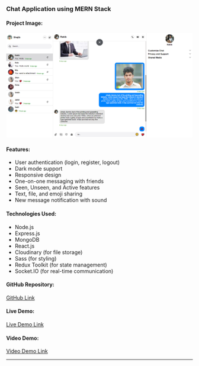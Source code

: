 ### Chat Application using MERN Stack

#### Project Image:

![Chat Application](./chat-app-mern.png)

#### Features:

- User authentication (login, register, logout)
- Dark mode support
- Responsive design
- One-on-one messaging with friends
- Seen, Unseen, and Active features
- Text, file, and emoji sharing
- New message notification with sound

#### Technologies Used:

- Node.js
- Express.js
- MongoDB
- React.js
- Cloudinary (for file storage)
- Sass (for styling)
- Redux Toolkit (for state management)
- Socket.IO (for real-time communication)

#### GitHub Repository:

[GitHub Link](https://github.com/developer-shajib/Chat-App-with-MERN-Stack.git)

#### Live Demo:

[Live Demo Link](https://chat-app-with-mern-eta.vercel.app)

#### Video Demo:

[Video Demo Link](https://www.linkedin.com/posts/developer-shajib_uses-features-activity-7129863979413229570-SORK?utm_source=share&utm_medium=member_desktop)

---
